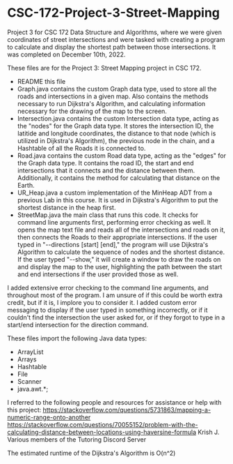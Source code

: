 # CSC-172-Project-3-Street-Mapping
Project 3 for CSC 172 Data Structure and Algorithms, where we were given coordinates of street intersections and were tasked with creating a program to calculate and display the shortest path between those intersections. It was completed on December 10th, 2022.

These files are for the Project 3: Street Mapping project in CSC 172.
- README                this file
- Graph.java            contains the custom Graph data type, used to store all the roads and intersections in a given map. Also contains the methods necessary to run Dijkstra's Algorithm, and calculating information necessary for the drawing of the map to the screen.
- Intersection.java     contains the custom Intersection data type, acting as the "nodes" for the Graph data type. It stores the intersection ID, the latitide and longitude coordinates, the distance to that node (which is utilized in Dijkstra's Algorithm), the previous node in the chain, and a Hashtable of all the Roads it is connected to.
- Road.java             contains the custom Road data type, acting as the "edges" for the Graph data type. It contains the road ID, the start and end intersections that it connects and the distance between them. Additionally, it contains the method for calculating that distance on the Earth.
- UR_Heap.java          a custom implementation of the MinHeap ADT from a previous Lab in this course. It is used in Dijkstra's Algorithm to put the shortest distance in the heap first. 
- StreetMap.java        the main class that runs this code. It checks for command line arguments first, performing error checking as well. It opens the map text file and reads all of the intersections and roads on it, then connects the Roads to their appropriate intersections. If the user typed in "--directions [start] [end]," the program will use Dijkstra's Algorithm to calculate the sequence of nodes and the shortest distance. If the user typed "--show," it will create a window to draw the roads on and display the map to the user, highlighting the path between the start and end intersections if the user provided those as well.

I added extensive error checking to the command line arguments, and throughout most of the program. I am unsure of if this could be worth extra credit, but if it is, I implore you to consider it. I added custom error messaging to display if the user typed in something incorrectly, or if it couldn't find the intersection the user asked for, or if they forgot to type in a start/end intersection for the direction command.

These files import the following Java data types:
- ArrayList
- Arrays
- Hashtable
- File
- Scanner
- java.awt.*;

I referred to the following people and resources for assistance or help with this project:
https://stackoverflow.com/questions/5731863/mapping-a-numeric-range-onto-another
https://stackoverflow.com/questions/70055152/problem-with-the-calculating-distance-between-locations-using-haversine-formula
Krish J.
Various members of the Tutoring Discord Server

The estimated runtime of the Dijkstra's Algorithm is O(n^2)
